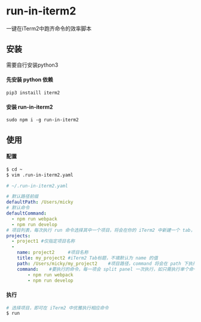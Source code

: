 # run-in-iterm2

一键在iTerm2中跑齐命令的效率脚本

## 安装
需要自行安装python3

#### 先安装 python 依赖
```
pip3 instaill iterm2
```

#### 安装 run-in-iterm2
```
sudo npm i -g run-in-iterm2
```


## 使用

#### 配置
``` bash
$ cd ~
$ vim .run-in-iterm2.yaml
```

``` yaml
# ~/.run-in-iterm2.yaml

# 默认路径前缀
defaultPath: /Users/micky 
# 默认命令
defaultCommand: 
  - npm run webpack
  - npm run develop
# 项目列表，每次执行 run 命令选择其中一个项目，将会在你的 iTerm2 中新建一个 tab，执行 command
projects: 
  - project1 #仅指定项目名称
  - 
    name: project2     #项目名称
    title: my_project2 #iTerm2 Tab标题，不填默认为 name 的值
    path: /Users/micky/my_project2    #项目路径，command 将会在 path 下执行，不填默认为 defaultPath + name
    command:    #要执行的命令，每一项会 split panel 一次执行，如只需执行单个命令则可填为字符串，不填默认为 defaultCommand 的值
        - npm run webpack
        - npm run develop

```

#### 执行
``` bash
# 选择项目，即可在 iTerm2 中优雅执行相应命令
$ run
```

